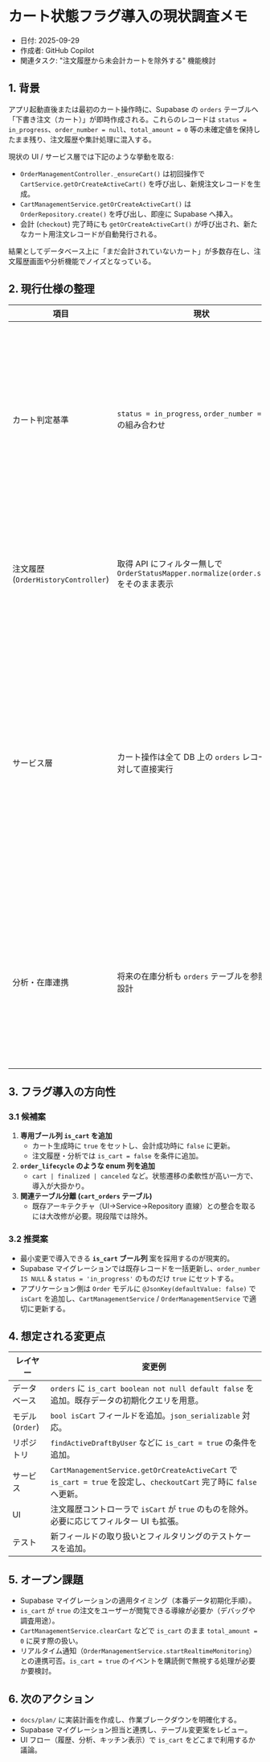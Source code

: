 # カート状態フラグ導入の現状調査メモ

- 日付: 2025-09-29
- 作成者: GitHub Copilot
- 関連タスク: "注文履歴から未会計カートを除外する" 機能検討

## 1. 背景

アプリ起動直後または最初のカート操作時に、Supabase の `orders` テーブルへ「下書き注文（カート）」が即時作成される。これらのレコードは `status = in_progress`、`order_number = null`、`total_amount = 0` 等の未確定値を保持したまま残り、注文履歴や集計処理に混入する。

現状の UI / サービス層では下記のような挙動を取る:

- `OrderManagementController._ensureCart()` は初回操作で `CartService.getOrCreateActiveCart()` を呼び出し、新規注文レコードを生成。
- `CartManagementService.getOrCreateActiveCart()` は `OrderRepository.create()` を呼び出し、即座に Supabase へ挿入。
- 会計 (`checkout`) 完了時にも `getOrCreateActiveCart()` が呼び出され、新たなカート用注文レコードが自動発行される。

結果としてデータベース上に「まだ会計されていないカート」が多数存在し、注文履歴画面や分析機能でノイズとなっている。

## 2. 現行仕様の整理

| 項目 | 現状 | 課題 |
| --- | --- | --- |
| カート判定基準 | `status = in_progress`, `order_number = null` の組み合わせ | 過去の実注文が同条件になり得る可能性があり、明確な識別子がない |
| 注文履歴 (`OrderHistoryController`) | 取得 API にフィルター無しで `OrderStatusMapper.normalize(order.status)` をそのまま表示 | 未会計カートが表示され、履歴が汚れる |
| サービス層 | カート操作は全て DB 上の `orders` レコードに対して直接実行 | ローカルキャッシュが無いため、カート判定のための追加情報は DB 側に持たせる必要がある |
| 分析・在庫連携 | 将来の在庫分析も `orders` テーブルを参照する設計 | フラグを導入しないと、未確定レコードが集計の妨げになる |

## 3. フラグ導入の方向性

### 3.1 候補案

1. **専用ブール列 `is_cart` を追加**
   - カート生成時に `true` をセットし、会計成功時に `false` に更新。
   - 注文履歴・分析では `is_cart = false` を条件に追加。
2. **`order_lifecycle` のような enum 列を追加**
   - `cart | finalized | canceled` など。状態遷移の柔軟性が高い一方で、導入が大掛かり。
3. **関連テーブル分離 (`cart_orders` テーブル)**
   - 既存アーキテクチャ（UI→Service→Repository 直線）との整合を取るには大改修が必要。現段階では除外。

### 3.2 推奨案

- 最小変更で導入できる **`is_cart` ブール列** 案を採用するのが現実的。
- Supabase マイグレーションでは既存レコードを一括更新し、`order_number IS NULL` & `status = 'in_progress'` のものだけ `true` にセットする。
- アプリケーション側は `Order` モデルに `@JsonKey(defaultValue: false)` で `isCart` を追加し、`CartManagementService` / `OrderManagementService` で適切に更新する。

## 4. 想定される変更点

| レイヤー | 変更例 |
| --- | --- |
| データベース | `orders` に `is_cart boolean not null default false` を追加。既存データの初期化クエリを用意。 |
| モデル (`Order`) | `bool isCart` フィールドを追加。`json_serializable` 対応。 |
| リポジトリ | `findActiveDraftByUser` などに `is_cart = true` の条件を追加。 |
| サービス | `CartManagementService.getOrCreateActiveCart` で `is_cart = true` を設定し、`checkoutCart` 完了時に `false` へ更新。 |
| UI | 注文履歴コントローラで `isCart` が `true` のものを除外。必要に応じてフィルター UI も拡張。 |
| テスト | 新フィールドの取り扱いとフィルタリングのテストケースを追加。 |

## 5. オープン課題

- Supabase マイグレーションの適用タイミング（本番データ初期化手順）。
- `is_cart` が `true` の注文をユーザーが閲覧できる導線が必要か（デバッグや調査用途）。
- `CartManagementService.clearCart` などで `is_cart` のまま `total_amount = 0` に戻す際の扱い。
- リアルタイム通知（`OrderManagementService.startRealtimeMonitoring`）との連携可否。`is_cart = true` のイベントを購読側で無視する処理が必要か要検討。

## 6. 次のアクション

- `docs/plan/` に実装計画を作成し、作業ブレークダウンを明確化する。
- Supabase マイグレーション担当と連携し、テーブル変更案をレビュー。
- UI フロー（履歴、分析、キッチン表示）で `is_cart` をどこまで利用するか議論。
